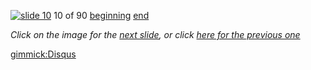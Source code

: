 [![slide 10](https://dl.dropboxusercontent.com/u/2977490/presentations/cookbook/img10.jpg)](11.md)
10 of 90
[beginning](01.md)
[end](89.md)

_Click on the image for the [next slide](11.md), or click [here for the previous one](09.md)_

[gimmick:Disqus](theodox-github)